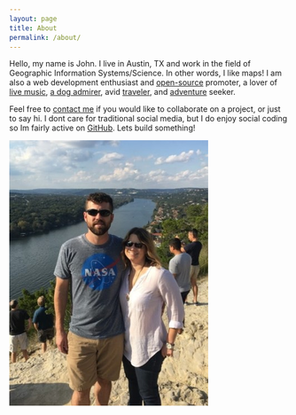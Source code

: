```yaml
---
layout: page
title: About
permalink: /about/
---
```


Hello, my name is John. I live in Austin, TX and work in the field of Geographic Information Systems/Science. In other words, I like maps! I am also a web development enthusiast and [open-source](http://www.osgeo.org/) promoter, a lover of [live music](https://www.austinchronicle.com/calendar/music/), [a dog admirer](assets/img/dog.jpg), avid [traveler](assets/img/travel.jpg), and [adventure](assets/img/adventure.jpg) seeker.

Feel free to [contact me](https://goo.gl/forms/5JCc7RdLgOQi4LBn2) if you would like to collaborate on a project, or just to say hi. I dont care for traditional social media, but I do enjoy social coding so Im fairly active on [GitHub](https://github.com/jwhaney). Lets build something!

<img src="/assets/img/me.jpg">
